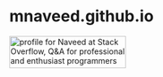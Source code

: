 # mnaveed.github.io
<head>

<!-- Google tag (gtag.js) -->
<script async src="https://www.googletagmanager.com/gtag/js?id=G-Z5YQCY7KR6"></script>
<script>
  window.dataLayer = window.dataLayer || [];
  function gtag(){dataLayer.push(arguments);}
  gtag('js', new Date());

  gtag('config', 'G-Z5YQCY7KR6');
</script>

  
</head>
<html>
<body>
  
<a href="https://stackoverflow.com/users/3494754/naveed"><img src="https://stackoverflow.com/users/flair/3494754.png" width="208" height="58" alt="profile for Naveed at Stack Overflow, Q&amp;A for professional and enthusiast programmers" title="profile for Naveed at Stack Overflow, Q&amp;A for professional and enthusiast programmers"></a>
<div data-iframe-width="150" data-iframe-height="270" data-share-badge-id="e757c42e-ce55-495d-a322-6666f773e6e9" data-share-badge-host="https://www.credly.com"></div><script type="text/javascript" async src="//cdn.credly.com/assets/utilities/embed.js"></script>


</body>
</html>
